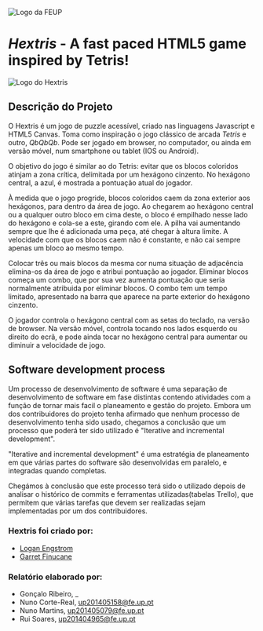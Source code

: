 ![Logo da FEUP](http://www.junifeup.pt/wp-content/uploads/2016/01/feup.png)

# _Hextris_ - A fast paced HTML5 game inspired by Tetris!

![Logo do Hextris](https://raw.githubusercontent.com/Spininador/hextris/esof_hextris/favicon.ico)

## Descrição do Projeto

O Hextris é um jogo de puzzle acessível, criado nas linguagens Javascript e HTML5 Canvas. Toma como inspiração o jogo clássico de arcada _Tetris_ e outro, _QbQbQb_. Pode ser jogado em browser, no computador, ou ainda em versão móvel, num smartphone ou tablet (IOS ou Android).

O objetivo do jogo é similar ao do Tetris: evitar que os blocos coloridos atinjam a zona crítica, delimitada por um hexágono cinzento. 
No hexágono central, a azul, é mostrada a pontuação atual do jogador.

À medida que o jogo progride, blocos coloridos caem da zona exterior aos hexágonos, para dentro da área de jogo. Ao chegarem ao hexágono central ou a qualquer outro bloco em cima deste, o bloco é empilhado nesse lado do hexágono e cola-se a este, girando com ele. 
A pilha vai aumentando sempre que lhe é adicionada uma peça, até chegar à altura limite.
A velocidade com que os blocos caem não é constante, e não cai sempre apenas um bloco ao mesmo tempo.

Colocar três ou mais blocos da mesma cor numa situação de adjacência elimina-os da área de jogo e atribui pontuação ao jogador. Eliminar blocos começa um combo, que por sua vez aumenta pontuação que seria normalmente atribuida por eliminar blocos. O combo tem um tempo limitado, apresentado na barra que aparece na parte exterior do hexágono cinzento.

O jogador controla o hexágono central com as setas do teclado, na versão de browser. Na versão móvel, controla tocando nos lados esquerdo ou direito do ecrã, e pode ainda tocar no hexágono central para aumentar ou diminuir a velocidade de jogo.

## Software development process

Um processo de desenvolvimento de software é uma separação de desenvolvimento de software em fase distintas contendo atividades com a função de tornar mais facil o planeamento e gestão do projeto.
Embora um dos contribuidores do projeto tenha afirmado que nenhum processo de desenvolvimento tenha sido usado, chegamos a conclusão que um processo que poderá ter sido utilizado é "Iterative and incremental development".

"Iterative and incremental development" é uma estratégia de planeamento em que várias partes do software são desenvolvidas em paralelo, e integradas quando completas.

Chegámos à conclusão que este processo terá sido o utilizado depois de analisar o histórico de commits e ferramentas utilizadas(tabelas Trello), que permitem que várias tarefas que devem ser realizadas sejam implementadas por um dos contribuidores.


### Hextris foi criado por:
* [Logan Engstrom](http://loganengstrom.com/)
* [Garret Finucane](http://garrettdreyfus.github.io/)

### Relatório elaborado por:
* Gonçalo Ribeiro, _
* Nuno Corte-Real, 	up201405158@fe.up.pt
* Nuno Martins, 	up201405079@fe.up.pt
* Rui Soares,		up201404965@fe.up.pt
